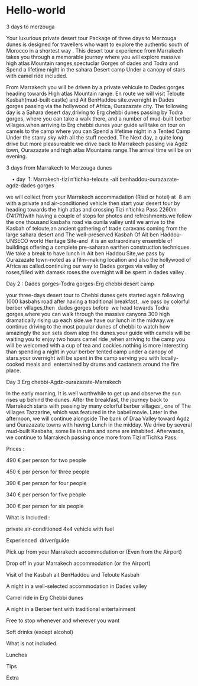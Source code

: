 # Hello-world

3 days to merzouga 

Your luxurious private desert tour Package of three days to Merzouga dunes is designed for travellers who want to explore the authentic south of Morocco in a shortest way . This desert tour experience from Marrakech takes you through a memorable journey where you will explore massive high atlas Mountain ranges,spectuclar Gorges of dades and Todra and Spend a lifetime night in the sahara Desert camp Under a canopy of stars with camel ride included.

From Marrakech you will be driven by a private vehicule to Dades gorges heading towards High atlas Mountain range. En route we will visit Teloute Kasbah(mud-built castle) and Ait BenHaddou site.overnight in Dades gorges passing via the hollywood of Africa, Ourazazate city. The following day is a Sahara desert day,driving to Erg chebbi dunes passing by Todra gorges, where you can take a walk there, and a number of mud-built berber villages.when arriving to Erg chebbi dunes your guide will take on tour on camels to the camp where you can Spend a lifetime night in a Tented Camp Under the starry sky with all the stuff needed. 
The Next day, a quite long drive but more pleasureable we drive back to Marrakech passing via Agdz town, Ourazazate and high atlas Mountains range.The arrival time will be on evening.

3 days from Marrakech to Merzouga dunes

    • day  1: Marrakech-tizi n’tichka-teloute -ait benhaddou-ourazazate-agdz-dades gorges

we will collect from your Marrakech accommadation (Riad or hotel) at  8 am with a private and air-conditioned vehicle then start your desert tour by heading towards the high atlas and crossing Tizi n’tichka Pass 2260m (7417ft)with having a couple of stops for photos and refreshments.we follow the one thousand kasbahs road via ounila valley until we arrive to the Kasbah of teloute,an ancient gathering of trade caravans coming from the large sahara desert and The well-preserved Kasbah Of Ait ben Haddou-UNSECO world Heritage Site-and  it is an extraordinary ensemble of buildings offering a complete pre-saharan earthen construction techniques.
We take a break to have lunch in Ait ben Haddou Site,we pass by Ourazazate town-noted as a film-making location and also the hollywood of Africa as called.continuing our way to Dades gorges via valley of roses,filled with damask roses.the overnight will be spent in dades valley .

Day 2 : Dades gorges-Todra gorges-Erg chebbi desert camp

your three-days desert tour to Chebbi dunes gets started again following 1000 kasbahs road after having a traditional breakfast, .we pass by colorful berber villages,then  dades gorges before  we head towards Todra gorges,where you can walk through the massive canyons 300 high dramatically rising up each side.we have our lunch in the midway.we continue driving to the most popular dunes of chebbi to watch how amazingly the sun sets down atop the dunes.your guide with camels will be waiting you to enjoy two hours camel ride ,when arriving to the camp you will be welcomed with a cup of tea and cockies.nothing is more interesting than spending a night in your berber tented camp under a canopy of stars.your overnight will be spent in the camp serving you with locally-cooked meals and  entertained by drums and castanets around the fire place.

Day 3:Erg chebbi-Agdz-ourazazate-Marrakech

In the early morning, It is well worthwhile to get up and observe the sun rises up behind the dunes. After the breakfast, the journey back to Marrakech starts with passing by many colorful berber villages , one of The villages Tazzarine, which was featured in the babel movie. Later in the afternoon, we will continue alongside The bank of Draa Valley toward Agdz and Ourazazate towns with having Lunch in the midday. We drive by several mud-built Kasbahs, some lie in ruins and some are inhabited. Afterwards, we continue to Marrakech passing once more from Tizi n’Tichka Pass. 


Prices :

490 € per person for two people 

450 € per person for three people 

390 € per person for four people 

340 € per person for five people 

300 € per person for six people 


What is Included :

private air-conditioned 4x4 vehicle with fuel 

Experienced  driver/guide 

Pick up from your Marrakech accommodation or (Even from the Airport) 

Drop off in your Marrakech accommodation (or the Airport) 

Visit of the Kasbah ait BenHaddou and Teloute Kasbah 

A night in a well-selected accommodation in Dades valley 

Camel ride in Erg Chebbi dunes 

A night in a Berber tent with traditional entertainment 

Free to stop whenever and wherever you want 

Soft drinks (except alcohol) 


What is not included. 

Lunches 

Tips 

Extra


